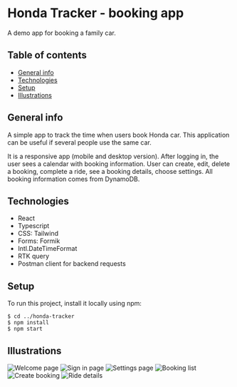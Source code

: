 # Honda Tracker - booking app

A demo app for booking a family car.

## Table of contents

* [General info](#general-info)
* [Technologies](#technologies)
* [Setup](#setup)
* [Illustrations](#illustrations)

## General info

A simple app to track the time when users book Honda car. This application can be useful if several people use the same car.

It is a responsive app (mobile and desktop version).
After logging in, the user sees a calendar with booking information. User can create, edit, delete a booking, complete a ride, see a booking details, choose settings. All booking information comes from DynamoDB.

## Technologies

* React
* Typescript
* CSS: Tailwind
* Forms: Formik
* Intl.DateTimeFormat
* RTK query
* Postman client for backend requests

## Setup

To run this project, install it locally using npm:

```
$ cd ../honda-tracker
$ npm install
$ npm start
```

## Illustrations 

![Welcome page](./src/imgs/Welcome.png)
![Sign in page](./src/imgs/Sign_in.png)
![Settings page](./src/imgs/Settings.png)
![Booking list](./src/imgs/Booking_list.png)
![Create booking](./src/imgs/Create_booking.png)
![Ride details](./src/imgs/Ride_detailes.png)











